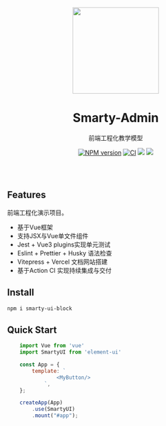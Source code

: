 <br>

<p align="center">
<img src="https://github.com/smarty-team/smarty-admin/blob/main/assets/logo.jpeg" style="width:200px;" />
</p>

<h1 align="center">Smarty-Admin</h1>

<p align="center">
前端工程化教学模型
</p>

<p align="center">
    <a href="https://www.npmjs.com/package/smarty-ui-block"><img src="https://img.shields.io/npm/v/smarty-ui-block?color=c95f8b&amp;label=NPM" alt="NPM version"></a>
    <a href="https://github.com/coveyz/smarty-ui/actions/workflows/main.yml"><img src="https://github.com/coveyz/smarty-ui/actions/workflows/main.yml/badge.svg?branch=main" alt="CI" style="max-width: 100%;"></a>
      <img src="https://img.shields.io/github/license/coveyz/smarty-ui">
    <img src='https://codecov.io/gh/coveyz/smarty-ui/branch/main/graph/badge.svg?token=RUWIZDNLL0' />
</p>

<br>
<br>

## Features

前端工程化演示项目。
- 基于Vue框架
- 支持JSX与Vue单文件组件
- Jest + Vue3 plugins实现单元测试
- Eslint + Prettier + Husky 语法检查
- Vitepress + Vercel 文档网站搭建
- 基于Action CI 实现持续集成与交付

## Install

```bash
npm i smarty-ui-block
```

## Quick Start

```js
    import Vue from 'vue'
    import SmartyUI from 'element-ui'

    const App = {
        template: `
                <MyButton/>
            `,
    };

    createApp(App)
        .use(SmartyUI)
        .mount("#app");

```